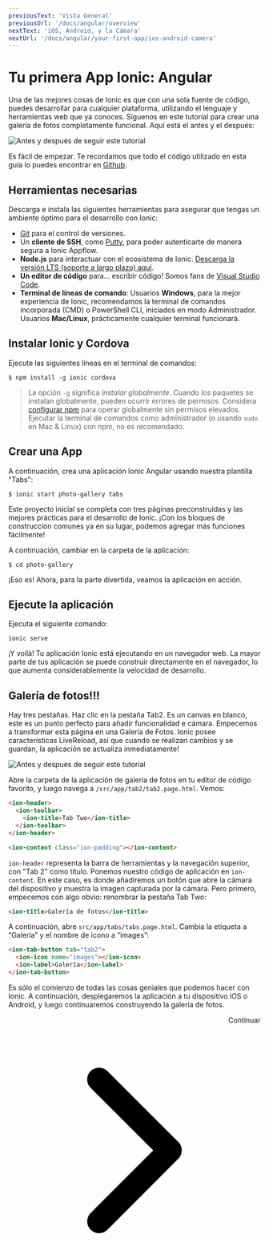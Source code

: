 ```yaml
---
previousText: 'Vista General'
previousUrl: '/docs/angular/overview'
nextText: 'iOS, Android, y la Cámara'
nextUrl: '/docs/angular/your-first-app/ios-android-camera'
---
```


# Tu primera App Ionic: Angular

Una de las mejores cosas de Ionic es que con una sola fuente de código, puedes desarrollar para cualquier plataforma, utilizando el lenguaje y herramientas web que ya conoces. Síguenos en este tutorial para crear una galería de fotos completamente funcional. Aquí está el antes y el después:

![Antes y después de seguir este tutorial](/docs/assets/img/guides/first-app-v3/gallery-combined.png)

Es fácil de empezar. Te recordamos que todo el código utilizado en esta guía lo puedes encontrar en [Github](https://github.com/ionic-team/photo-gallery-tutorial-ionic4/).

## Herramientas necesarias

Descarga e instala las siguientes herramientas para asegurar que tengas un ambiente óptimo para el desarrollo con Ionic:

* [Git](https://git-scm.com/downloads) para el control de versiones.
* Un **cliente de SSH**, como [Putty](https://www.putty.org/), para poder autenticarte de manera segura a Ionic Appflow.
* **Node.js** para interactuar con el ecosistema de Ionic. [Descarga la versión LTS (soporte a largo plazo) aquí](https://nodejs.org/en/).
* **Un editor de código** para... escribir código! Somos fans de [Visual Studio Code](https://code.visualstudio.com/).
* **Terminal de líneas de comando**: Usuarios **Windows**, para la mejor experiencia de Ionic, recomendamos la terminal de comandos incorporada (CMD) o PowerShell CLI, iniciados en modo Administrador. Usuarios **Mac/Linux**, prácticamente cualquier terminal funcionará.

## Instalar Ionic y Cordova

Ejecute las siguientes líneas en el terminal de comandos:

```shell
$ npm install -g ionic cordova
```

> La opción `-g` significa *instalar globalmente*. Cuando los paquetes se instalan globalmente, pueden ocurrir errores de permisos. Considera [configurar npm](https://docs.npmjs.com/resolving-eacces-permissions-errors-when-installing-packages-globally) para operar globalmente sin permisos elevados. Ejecutar la terminal de comandos como administrador (o usando `sudo` en Mac & Linux) con npm, no es recomendado.

## Crear una App

A continuación, crea una aplicación Ionic Angular usando nuestra plantilla "Tabs":

```shell
$ ionic start photo-gallery tabs
```

Este proyecto inicial se completa con tres páginas preconstruidas y las mejores prácticas para el desarrollo de Ionic. ¡Con los bloques de construcción comunes ya en su lugar, podemos agregar más funciones fácilmente!

A continuación, cambiar en la carpeta de la aplicación:

```shell
$ cd photo-gallery
```

¡Eso es! Ahora, para la parte divertida, veamos la aplicación en acción.

## Ejecute la aplicación

Ejecuta el siguiente comando:

```shell
ionic serve
```

¡Y voilà! Tu aplicación Ionic está ejecutando en un navegador web. La mayor parte de tus aplicación se puede construir directamente en el navegador, lo que aumenta considerablemente la velocidad de desarrollo.

## Galería de fotos!!!

Hay tres pestañas. Haz clic en la pestaña Tab2. Es un canvas en blanco, este es un punto perfecto para añadir funcionalidad e cámara. Empecemos a transformar esta página en una Galería de Fotos. Ionic posee características LiveReload, así que cuando se realizan cambios y se guardan, la aplicación se actualiza inmediatamente!

![Antes y después de seguir este tutorial](/docs/assets/img/guides/first-app-v3/email-photogallery.gif)

Abre la carpeta de la aplicación de galería de fotos en tu editor de código favorito, y luego navega a `/src/app/tab2/tab2.page.html`. Vemos:

```html
<ion-header>
  <ion-toolbar>
    <ion-title>Tab Two</ion-title>
  </ion-toolbar>
</ion-header>

<ion-content class="ion-padding"></ion-content>
```

`ion-header` representa la barra de herramientas y la navegación superior, con "Tab 2" como título. Ponemos nuestro código de aplicación en `ion-content`. En este caso, es donde añadiremos un botón que abre la cámara del dispositivo y muestra la imagen capturada por la cámara. Pero primero, empecemos con algo obvio: renombrar la pestaña Tab Two:

```html
<ion-title>Galería de fotos</ion-title>
```

A continuación, abre `src/app/tabs/tabs.page.html`. Cambia la etiqueta a “Galería” y el nombre de icono a “images”:

```html
<ion-tab-button tab="tab2">
  <ion-icon name="images"></ion-icon>
  <ion-label>Galería</ion-label>
</ion-tab-button>
```

Es sólo el comienzo de todas las cosas geniales que podemos hacer con Ionic. A continuación, desplegaremos la aplicación a tu dispositivo iOS o Android, y luego continuaremos construyendo la galería de fotos.

<div style="text-align:right;">
  <docs-button href="/docs/angular/your-first-app/ios-android-camera">Continuar <svg viewBox="0 0 512 512"><path d="M294.1 256L167 129c-9.4-9.4-9.4-24.6 0-33.9s24.6-9.3 34 0L345 239c9.1 9.1 9.3 23.7.7 33.1L201.1 417c-4.7 4.7-10.9 7-17 7s-12.3-2.3-17-7c-9.4-9.4-9.4-24.6 0-33.9l127-127.1z"></path></svg></docs-button>
</div>
